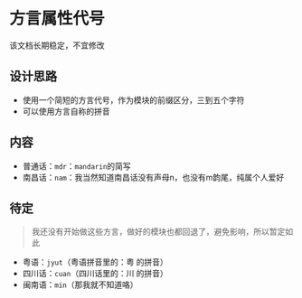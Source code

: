 # 方言属性代号

该文档长期稳定，不宜修改

## 设计思路

- 使用一个简短的方言代号，作为模块的前缀区分，三到五个字符
- 可以使用方言自称的拼音


## 内容

- 普通话：`mdr`：`mandarin`的简写
- 南昌话：`nam`：我当然知道南昌话没有声母n，也没有m韵尾，纯属个人爱好


## 待定

> 我还没有开始做这些方言，做好的模块也都回退了，避免影响，所以暂定如此

- 粤语：`jyut`（粤语拼音里的：粤 的拼音）
- 四川话：`cuan`（四川话里的：川 的拼音）
- 闽南语：`min`（那我就不知道咯）
